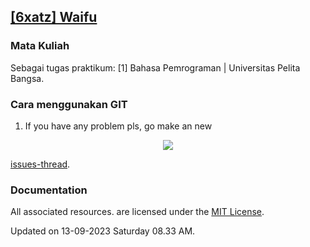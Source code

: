 ## <a href="" target="_blank">[6xatz] Waifu</a>

### Mata Kuliah
Sebagai tugas praktikum: [1] Bahasa Pemrograman | Universitas Pelita Bangsa. 

### Cara menggunakan GIT
1. If you have any problem pls, go make an new
<p align="center">
  <kbd><img src="[1] GIT PUNYA 2 ICON dengan target berbeda.png"></kbd>
</p>

<a href="https://github.com/6xatz/Hub/issues/new" target="_blank">issues-thread</a>.

### Documentation
All associated resources. are licensed under the [MIT License](https://mit-license.org/).

Updated on 13-09-2023 Saturday 08.33 AM.
